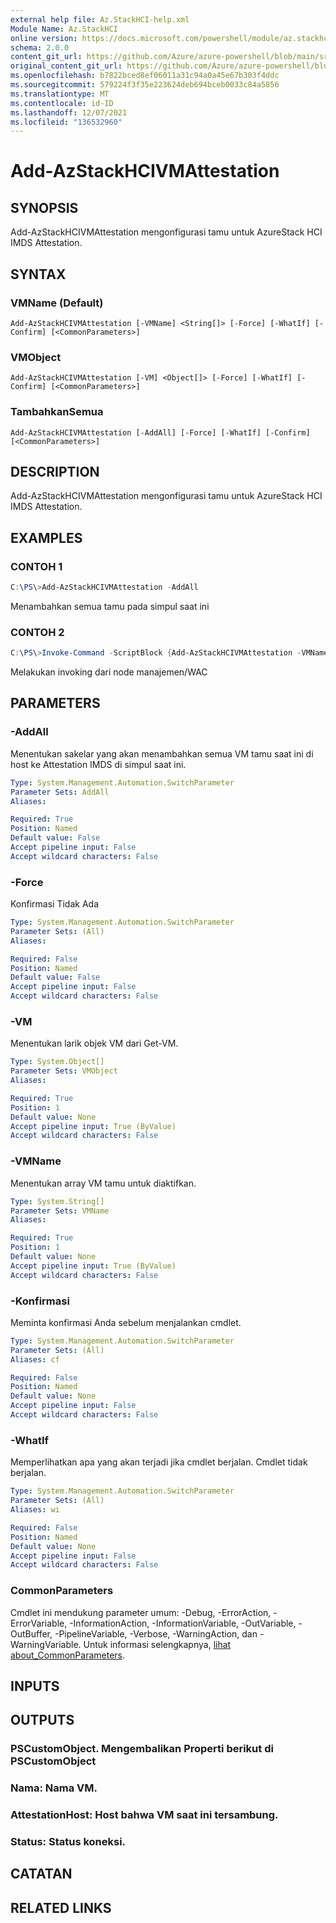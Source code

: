 ```yaml
---
external help file: Az.StackHCI-help.xml
Module Name: Az.StackHCI
online version: https://docs.microsoft.com/powershell/module/az.stackhci/add-AzStackHCIVMAttestation
schema: 2.0.0
content_git_url: https://github.com/Azure/azure-powershell/blob/main/src/StackHCI/help/Add-AzStackHCIVMAttestation.md
original_content_git_url: https://github.com/Azure/azure-powershell/blob/main/src/StackHCI/help/Add-AzStackHCIVMAttestation.md
ms.openlocfilehash: b7822bced8ef06011a31c94a0a45e67b303f4ddc
ms.sourcegitcommit: 579224f3f35e223624deb694bceb0033c84a5856
ms.translationtype: MT
ms.contentlocale: id-ID
ms.lasthandoff: 12/07/2021
ms.locfileid: "136532960"
---
```

# Add-AzStackHCIVMAttestation

## SYNOPSIS
Add-AzStackHCIVMAttestation mengonfigurasi tamu untuk AzureStack HCI IMDS Attestation.

## SYNTAX

### VMName (Default)
```
Add-AzStackHCIVMAttestation [-VMName] <String[]> [-Force] [-WhatIf] [-Confirm] [<CommonParameters>]
```

### VMObject
```
Add-AzStackHCIVMAttestation [-VM] <Object[]> [-Force] [-WhatIf] [-Confirm] [<CommonParameters>]
```

### TambahkanSemua
```
Add-AzStackHCIVMAttestation [-AddAll] [-Force] [-WhatIf] [-Confirm] [<CommonParameters>]
```

## DESCRIPTION
Add-AzStackHCIVMAttestation mengonfigurasi tamu untuk AzureStack HCI IMDS Attestation.

## EXAMPLES

### CONTOH 1
```powershell
C:\PS\>Add-AzStackHCIVMAttestation -AddAll
```

Menambahkan semua tamu pada simpul saat ini

### CONTOH 2
```powershell
C:\PS\>Invoke-Command -ScriptBlock {Add-AzStackHCIVMAttestation -VMName "guest1", "guest2"} -ComputerName "node1"
```

Melakukan invoking dari node manajemen/WAC

## PARAMETERS

### -AddAll
Menentukan sakelar yang akan menambahkan semua VM tamu saat ini di host ke Attestation IMDS di simpul saat ini.

```yaml
Type: System.Management.Automation.SwitchParameter
Parameter Sets: AddAll
Aliases:

Required: True
Position: Named
Default value: False
Accept pipeline input: False
Accept wildcard characters: False
```

### -Force
Konfirmasi Tidak Ada

```yaml
Type: System.Management.Automation.SwitchParameter
Parameter Sets: (All)
Aliases:

Required: False
Position: Named
Default value: False
Accept pipeline input: False
Accept wildcard characters: False
```

### -VM
Menentukan larik objek VM dari Get-VM.

```yaml
Type: System.Object[]
Parameter Sets: VMObject
Aliases:

Required: True
Position: 1
Default value: None
Accept pipeline input: True (ByValue)
Accept wildcard characters: False
```

### -VMName
Menentukan array VM tamu untuk diaktifkan.

```yaml
Type: System.String[]
Parameter Sets: VMName
Aliases:

Required: True
Position: 1
Default value: None
Accept pipeline input: True (ByValue)
Accept wildcard characters: False
```

### -Konfirmasi
Meminta konfirmasi Anda sebelum menjalankan cmdlet.

```yaml
Type: System.Management.Automation.SwitchParameter
Parameter Sets: (All)
Aliases: cf

Required: False
Position: Named
Default value: None
Accept pipeline input: False
Accept wildcard characters: False
```

### -WhatIf
Memperlihatkan apa yang akan terjadi jika cmdlet berjalan.
Cmdlet tidak berjalan.

```yaml
Type: System.Management.Automation.SwitchParameter
Parameter Sets: (All)
Aliases: wi

Required: False
Position: Named
Default value: None
Accept pipeline input: False
Accept wildcard characters: False
```

### CommonParameters
Cmdlet ini mendukung parameter umum: -Debug, -ErrorAction, -ErrorVariable, -InformationAction, -InformationVariable, -OutVariable, -OutBuffer, -PipelineVariable, -Verbose, -WarningAction, dan -WarningVariable. Untuk informasi selengkapnya, [lihat about_CommonParameters](http://go.microsoft.com/fwlink/?LinkID=113216).

## INPUTS

## OUTPUTS

### PSCustomObject. Mengembalikan Properti berikut di PSCustomObject
### Nama: Nama VM.
### AttestationHost: Host bahwa VM saat ini tersambung.
### Status: Status koneksi.
## CATATAN

## RELATED LINKS
